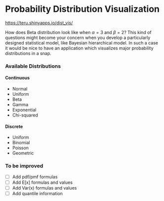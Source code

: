# Probability Distribution Visualization

https://teru.shinyapps.io/dist_vis/

 How does Beta distribution look like when $\alpha = 3$ and $\beta = 2$? This kind of questions might become your concern when you develop a particularly designed statistical model, like Bayesian hierarchical model. In such a case it would be nice to have an application which visualizes major probability distributions in a snap.

### Available Distributions

#### Continuous
- Normal
- Uniform
- Beta
- Gamma
- Exponential
- Chi-squared

#### Discrete
- Uniform
- Binomial
- Poisson
- Geometric

### To be improved
- [ ] Add pdf/pmf formulas
- [ ] Add E[x] formulas and values
- [ ] Add Var(x) formulas and values
- [ ] Add quantile information
